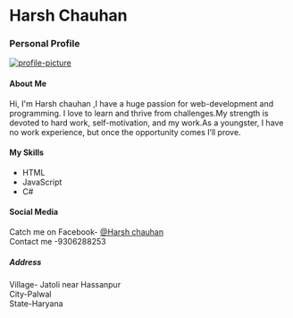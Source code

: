 <div class="container">
    <h1>Harsh Chauhan</h>
    <h3>Personal Profile</h3>
     <a href="https://imgbb.com/"><img src="https://ibb.co/6wP7SHX" alt="profile-picture" border="0" /></a>
   <h4>About Me</h4>
   <p>Hi, I'm Harsh chauhan ,I have a huge passion for web-development and programming. I love to learn and thrive from challenges.My strength is devoted to hard work, self-motivation, and my work.As a youngster, I have no work experience, but once the opportunity comes I’ll prove.</p>
   <h4>My Skills</h4>
   <div class="listFlex">
      <div>
         <ul>
            <li>HTML</li>
            <li>JavaScript</li>
            <li>C#</li>
         </ul>
      </div>
   </div>
   <h4>Social Media</h4>
   Catch me on Facebook- <a href="https://www.facebook.com/profile.php?id=100017439789123">@Harsh chauhan</a>
</div>
  Contact me -9306288253
  <h5>Address</h5>
 <div> Village- Jatoli near Hassanpur</div>
<div>  City-Palwal</div>
<div>  State-Haryana </div>
  
